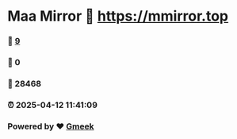 # Maa Mirror :link: https://mmirror.top 
### :page_facing_up: [9](https://mmirror.top/tag.html) 
### :speech_balloon: 0 
### :hibiscus: 28468 
### :alarm_clock: 2025-04-12 11:41:09 
### Powered by :heart: [Gmeek](https://github.com/Meekdai/Gmeek)
